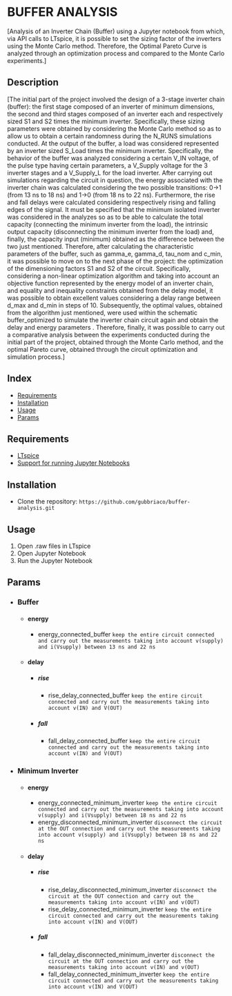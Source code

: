 # BUFFER ANALYSIS
[Analysis of an Inverter Chain (Buffer) using a Jupyter notebook from which, via API calls to LTspice, it is possible to set the sizing factor of the inverters using the Monte Carlo method. Therefore, the Optimal Pareto Curve is analyzed through an optimization process and compared to the Monte Carlo experiments.]

## Description
[The initial part of the project involved the design of a 3-stage inverter chain (buffer): the first stage composed of an inverter of minimum dimensions, the second and third stages composed of an inverter each and respectively sized S1 and S2 times the minimum inverter. Specifically, these sizing parameters were obtained by considering the Monte Carlo method so as to allow us to obtain a certain randomness during the N_RUNS simulations conducted. At the output of the buffer, a load was considered represented by an inverter sized S_Load times the minimum inverter. Specifically, the behavior of the buffer was analyzed considering a certain V_IN voltage, of the pulse type having certain parameters, a V_Supply voltage for the 3 inverter stages and a V_Supply_L for the load inverter. After carrying out simulations regarding the circuit in question, the energy associated with the inverter chain was calculated considering the two possible transitions: 0->1 (from 13 ns to 18 ns) and 1->0 (from 18 ns to 22 ns). Furthermore, the rise and fall delays were calculated considering respectively rising and falling edges of the signal. It must be specified that the minimum isolated inverter was considered in the analyzes so as to be able to calculate the total capacity (connecting the minimum inverter from the load), the intrinsic output capacity (disconnecting the minimum inverter from the load) and, finally, the capacity input (minimum) obtained as the difference between the two just mentioned. Therefore, after calculating the characteristic parameters of the buffer, such as gamma_e, gamma_d, tau_nom and c_min, it was possible to move on to the next phase of the project: the optimization of the dimensioning factors S1 and S2 of the circuit. Specifically, considering a non-linear optimization algorithm and taking into account an objective function represented by the energy model of an inverter chain, and equality and inequality constraints obtained from the delay model, it was possible to obtain excellent values considering a delay range between d_max and d_min in steps of 10. Subsequently, the optimal values, obtained from the algorithm just mentioned, were used within the schematic buffer_optimized to simulate the inverter chain circuit again and obtain the delay and energy parameters . Therefore, finally, it was possible to carry out a comparative analysis between the experiments conducted during the initial part of the project, obtained through the Monte Carlo method, and the optimal Pareto curve, obtained through the circuit optimization and simulation process.]

## Index
- [Requirements](#requirements)
- [Installation](#installation)
- [Usage](#usage)
- [Params](#params)

## Requirements
- [LTspice](https://www.analog.com/en/design-center/design-tools-and-calculators/ltspice-simulator.html)
- [Support for running Jupyter Notebooks](https://jupyter.org/)

## Installation
- Clone the repository: `https://github.com/gubbriaco/buffer-analysis.git`

## Usage
1. Open .raw files in LTspice
2. Open Jupyter Notebook
3. Run the Jupyter Notebook

## Params
- ### Buffer
  - #### energy
    - energy_connected_buffer `keep the entire circuit connected and carry out the measurements taking into account v(supply) and i(Vsupply) between 13 ns and 22 ns`
  - #### delay
    - ##### rise
      - rise_delay_connected_buffer `keep the entire circuit connected and carry out the measurements taking into account v(IN) and V(OUT)`
    - ##### fall
      - fall_delay_connected_buffer `keep the entire circuit connected and carry out the measurements taking into account v(IN) and V(OUT)`

- ### Minimum Inverter
  - #### energy
    - energy_connected_minimum_inverter `keep the entire circuit connected and carry out the measurements taking into account v(supply) and i(Vsupply) between 18 ns and 22 ns`
    - energy_disconnected_minimum_inverter `disconnect the circuit at the OUT connection and carry out the measurements taking into account v(supply) and i(Vsupply) between 18 ns and 22 ns`
  - #### delay
    - ##### rise
      - rise_delay_disconnected_minimum_inverter `disconnect the circuit at the OUT connection and carry out the measurements taking into account v(IN) and v(OUT)`
      - rise_delay_connected_minimum_inverter `keep the entire circuit connected and carry out the measurements taking into account v(IN) and V(OUT)`
    - ##### fall
      - fall_delay_disconnected_minimum_inverter `disconnect the circuit at the OUT connection and carry out the measurements taking into account v(IN) and v(OUT)`
      - fall_delay_connected_minimum_inverter `keep the entire circuit connected and carry out the measurements taking into account v(IN) and V(OUT)`
